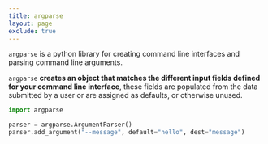```yaml
---
title: argparse
layout: page
exclude: true
---
```


`argparse` is a python library for creating command line interfaces and parsing command line arguments.

`argparse` **creates an object that matches the different input fields defined for your command line interface**, these fields are populated from the data submitted by a user or are assigned as defaults, or otherwise unused.

```py
import argparse

parser = argparse.ArgumentParser()
parser.add_argument("--message", default="hello", dest="message")
```
<!--stackedit_data:
eyJoaXN0b3J5IjpbLTY2MTk4Nzg5OCwtNDA0Nzc5Nzc2XX0=
-->